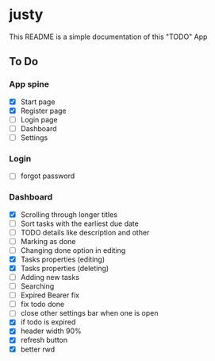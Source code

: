 # justy

This README is a simple documentation of this "TODO" App

## To Do

### App spine
- [x] Start page
- [x] Register page
- [ ] Login page
- [ ] Dashboard
- [ ] Settings

### Login
- [ ] forgot password

### Dashboard
- [x] Scrolling through longer titles
- [ ] Sort tasks with the earliest due date
- [ ] TODO details like description and other
- [ ] Marking as done
- [ ] Changing done option in editing
- [x] Tasks properties (editing)
- [x] Tasks properties (deleting)
- [ ] Adding new tasks
- [ ] Searching
- [ ] Expired Bearer fix
- [ ] fix todo done
- [ ] close other settings bar when one is open
- [x] if todo is expired
- [x] header width 90%
- [x] refresh button
- [x] better rwd